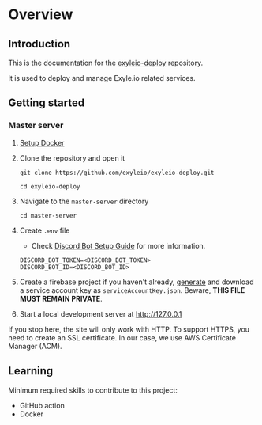 # Overview

## Introduction

This is the documentation for the
[exyleio-deploy](https://github.com/exyleio/exyleio-deploy)
repository.

It is used to deploy and manage Exyle.io related services.

## Getting started

### Master server

1. [Setup Docker](/docs/contribution-guides/developers/docker)

2. Clone the repository and open it

   ```
   git clone https://github.com/exyleio/exyleio-deploy.git
   ```

   ```
   cd exyleio-deploy
   ```

3. Navigate to the `master-server` directory

   ```
   cd master-server
   ```

4. Create `.env` file

   - Check [Discord Bot Setup Guide](/docs/projects/discord-bot/overview#getting-started) for
     more information.

   ```dosini
   DISCORD_BOT_TOKEN=<DISCORD_BOT_TOKEN>
   DISCORD_BOT_ID=<DISCORD_BOT_ID>
   ```

5. Create a firebase project if you haven't already,
   [generate](https://console.firebase.google.com/u/0/project/_/settings/serviceaccounts/adminsdk)
   and download a service account key as `serviceAccountKey.json`.
   Beware, **THIS FILE MUST REMAIN PRIVATE**.

6. Start a local development server at http://127.0.0.1

If you stop here, the site will only work with HTTP. To support HTTPS, you need
to create an SSL certificate. In our case, we use AWS Certificate Manager (ACM).

## Learning

Minimum required skills to contribute to this project:

- GitHub action
- Docker
